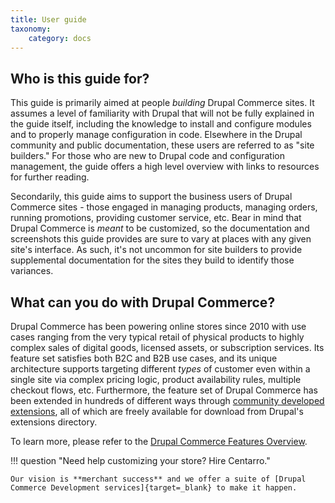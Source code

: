 ```yaml
---
title: User guide
taxonomy:
    category: docs
---
```


## Who is this guide for?

This guide is primarily aimed at people _building_ Drupal Commerce sites. It assumes a level of familiarity with Drupal that will not be fully explained in the guide itself, including the knowledge to install and configure modules and to properly manage configuration in code. Elsewhere in the Drupal community and public documentation, these users are referred to as "site builders." For those who are new to Drupal code and configuration management, the guide offers a high level overview with links to resources for further reading.

Secondarily, this guide aims to support the business users of Drupal Commerce sites - those engaged in managing products, managing orders, running promotions, providing customer service, etc. Bear in mind that Drupal Commerce is _meant_ to be customized, so the documentation and screenshots this guide provides are sure to vary at places with any given site's interface. As such, it's not uncommon for site builders to provide supplemental documentation for the sites they build to identify those variances.

## What can you do with Drupal Commerce?

Drupal Commerce has been powering online stores since 2010 with use cases ranging from the very typical retail of physical products to highly complex sales of digital goods, licensed assets, or subscription services. Its feature set satisfies both B2C and B2B use cases, and its unique architecture supports targeting different _types_ of customer even within a single site via complex pricing logic, product availability rules, multiple checkout flows, etc. Furthermore, the feature set of Drupal Commerce has been extended in hundreds of different ways through [community developed extensions](https://www.drupal.org/project/commerce/ecosystem), all of which are freely available for download from Drupal's extensions directory.

To learn more, please refer to the [Drupal Commerce Features Overview](https://www.centarro.io/drupal-commerce/features).

!!! question "Need help customizing your store? Hire Centarro."

    Our vision is **merchant success** and we offer a suite of [Drupal Commerce Development services]{target=_blank} to make it happen.

[Drupal Commerce Development services]: https://www.centarro.io
